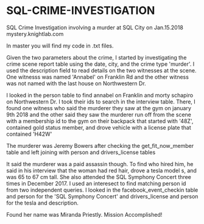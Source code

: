 # SQL-CRIME-INVESTIGATION
SQL Crime Investigation involving a murder at SQL City on Jan.15.2018 mystery.knightlab.com

In master you will find my code in .txt files. 

Given the two parameters about the crime, I started by investigating the crime scene report table using the date, city, and the crime type 'murder'. I used the description field to read details on the two witnesses at the scene. One witnesss was named 'Annabel' on Franklin Rd and the other witness was not named with the last house on Northwestern Dr. 

I looked in the person table to find annabel on Franklin and morty schapiro on Northwestern Dr. I took their ids to search in the interview table. There, I found one witness who said the murderer they saw at the gym on january 9th 2018 and the other said they saw the murderer run off from the scene with a membership id to the gym on their backpack that started with '48Z', contained gold status member, and drove vehicle with a license plate that contained 'H42W'

The murderer was Jeremy Bowers after checking the get_fit_now_member table and left joining with person and drivers_license tables

It said the murderer was a paid assassin though. To find who hired him, he said in his interview that the woman had red hair, drove a tesla model s, and was 65 to 67 cm tall. She also attended the SQL Symphony Concert three times in December 2017. I used an interesect to find matching person id from two independent queries. I looked in the facebook_event_checkin table and person for the 'SQL Symphony Concert' and drivers_license and person for the tesla and description. 

Found her name was Miranda Priestly. Mission Accomplished!



